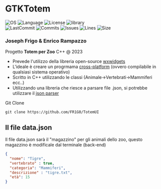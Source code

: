 # GTKTotem
![OS](https://img.shields.io/badge/OS-Windows,Linux,MacOs-cyan?style=for-the-badge)
![Language](https://img.shields.io/badge/language-c++-blueviolet?style=for-the-badge)
![License](https://img.shields.io/github/license/FR1G0/GTKTotem?style=for-the-badge)
![library](https://img.shields.io/badge/dependencies-wxWidgets-orange?style=for-the-badge)
<br>
![LastCommit](https://img.shields.io/github/last-commit/FR1G0/GTKTotem/main)
![Commits](https://img.shields.io/github/commit-activity/w/FR1G0/GTKTotem)
![Issues](https://img.shields.io/bitbucket/issues/FR1G0/GTKTotem?color=yellow)
![Lines](https://img.shields.io/tokei/lines/github/FR1G0/GTKTotem)
![Size](https://img.shields.io/github/repo-size/FR1G0/GTKTotem)
### **Joseph Frigo & Enrico Rampazzo**

Progetto **Totem per Zoo** C++ @ 2023
- Prevede l'utilizzo della libreria open-source [wxwidgets]([https://www.gtk.org/](https://www.wxwidgets.org/))
- L'ideale è creare un progrmama [cross-platform](https://en.wikipedia.org/wiki/Cross-platform_software) (ovvero compilabile in qualsiasi sistema operativo)
- Scritto in C++ utilizzando le classi (Animale->Vertebrati->Mammiferi ecc..)
- Utilizzando una libreria che riesce a parsare file .json, si potrebbe utilizzare il [json parser](https://github.com/nlohmann/json)

Git Clone
```shell
git clone https://github.com/FR1G0/TotemUI
```

## Il file data.json
Il file data.json sarà il "magazzino" per gli animali dello zoo, questo magazzino è modificale dal terminale (back-end)
```json
{
  "nome": "Tigre",
  "vertebrato" : true,
  "categoria": "Mammiferi",
  "descrizione" : "tigre.txt",
  "età": 15
}
```
